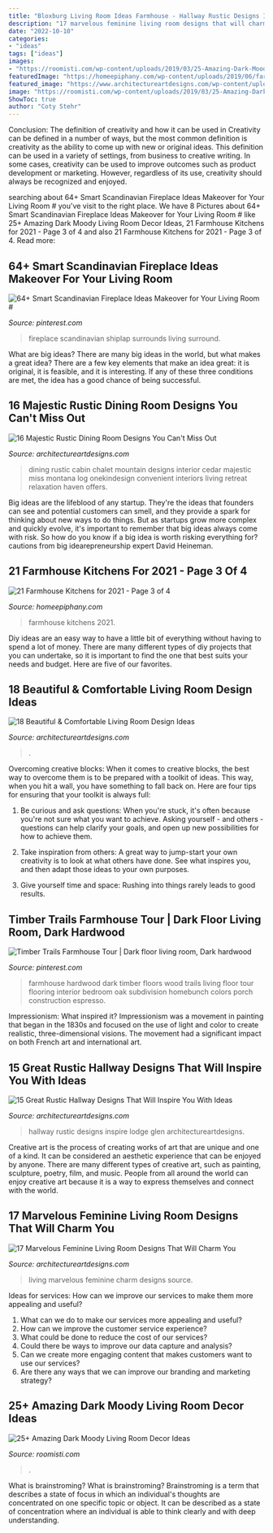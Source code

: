 ```yaml
---
title: "Bloxburg Living Room Ideas Farmhouse - Hallway Rustic Designs Inspire Lodge Glen Architectureartdesigns"
description: "17 marvelous feminine living room designs that will charm you"
date: "2022-10-10"
categories:
- "ideas"
tags: ["ideas"]
images:
- "https://roomisti.com/wp-content/uploads/2019/03/25-Amazing-Dark-Moody-Living-Room-Decor-Ideas-13-640x897.jpg"
featuredImage: "https://homeepiphany.com/wp-content/uploads/2019/06/farmhouse-kitchens_14.jpg"
featured_image: "https://www.architectureartdesigns.com/wp-content/uploads/2016/09/15-Great-Rustic-Hallway-Designs-That-Will-Inspire-You-With-Ideas-10-630x885.jpg"
image: "https://roomisti.com/wp-content/uploads/2019/03/25-Amazing-Dark-Moody-Living-Room-Decor-Ideas-13-640x897.jpg"
ShowToc: true
author: "Coty Stehr"
---
```



Conclusion: The definition of creativity and how it can be used in
Creativity can be defined in a number of ways, but the most common definition is creativity as the ability to come up with new or original ideas. This definition can be used in a variety of settings, from business to creative writing. In some cases, creativity can be used to improve outcomes such as product development or marketing. However, regardless of its use, creativity should always be recognized and enjoyed.

	

		
searching about 64+ Smart Scandinavian Fireplace Ideas Makeover for Your Living Room # you've visit to the right place. We have 8 Pictures about 64+ Smart Scandinavian Fireplace Ideas Makeover for Your Living Room # like 25+ Amazing Dark Moody Living Room Decor Ideas, 21 Farmhouse Kitchens for 2021 - Page 3 of 4 and also 21 Farmhouse Kitchens for 2021 - Page 3 of 4. Read more:
		
    
## 64+ Smart Scandinavian Fireplace Ideas Makeover For Your Living Room #

<img loading=lazy src="https://i.pinimg.com/736x/a5/8b/19/a58b19dd6e8b88c589dedd7ebd43a0cf.jpg" onerror="this.onerror=null;this.src='https://tse3.mm.bing.net/th?id=OIP.fI_7WJ4LG08oWmCYHr5gCgHaLH&amp;pid=15.1';" alt="64+ Smart Scandinavian Fireplace Ideas Makeover for Your Living Room #">

_Source: pinterest.com_

>fireplace scandinavian shiplap surrounds living surround. 

	

What are big ideas?
There are many big ideas in the world, but what makes a great idea? There are a few key elements that make an idea great: it is original, it is feasible, and it is interesting. If any of these three conditions are met, the idea has a good chance of being successful.

    
## 16 Majestic Rustic Dining Room Designs You Can&#039;t Miss Out

<img loading=lazy src="https://www.architectureartdesigns.com/wp-content/uploads/2016/08/16-Majestic-Rustic-Dining-Room-Designs-You-Cant-Miss-Out-14-630x944.jpg" onerror="this.onerror=null;this.src='https://tse4.mm.bing.net/th?id=OIP.VER8OOzB7Nwl_SY_tAqXHQHaLG&amp;pid=15.1';" alt="16 Majestic Rustic Dining Room Designs You Can&#039;t Miss Out">

_Source: architectureartdesigns.com_

>dining rustic cabin chalet mountain designs interior cedar majestic miss montana log onekindesign convenient interiors living retreat relaxation haven offers. 

	

Big ideas are the lifeblood of any startup. They're the ideas that founders can see and potential customers can smell, and they provide a spark for thinking about new ways to do things. But as startups grow more complex and quickly evolve, it's important to remember that big ideas always come with risk. So how do you know if a big idea is worth risking everything for? cautions from big idearepreneurship expert David Heineman.

    
## 21 Farmhouse Kitchens For 2021 - Page 3 Of 4

<img loading=lazy src="https://homeepiphany.com/wp-content/uploads/2019/06/farmhouse-kitchens_14.jpg" onerror="this.onerror=null;this.src='https://tse1.mm.bing.net/th?id=OIP.aLw984Z0XQYNnIMqguBqdgHaE7&amp;pid=15.1';" alt="21 Farmhouse Kitchens for 2021 - Page 3 of 4">

_Source: homeepiphany.com_

>farmhouse kitchens 2021. 

	

Diy ideas are an easy way to have a little bit of everything without having to spend a lot of money. There are many different types of diy projects that you can undertake, so it is important to find the one that best suits your needs and budget. Here are five of our favorites.

    
## 18 Beautiful &amp; Comfortable Living Room Design Ideas

<img loading=lazy src="https://www.architectureartdesigns.com/wp-content/uploads/2015/04/43.jpg" onerror="this.onerror=null;this.src='https://tse2.mm.bing.net/th?id=OIP.VLWhOSkK2jpYruVw5SR3twHaFK&amp;pid=15.1';" alt="18 Beautiful &amp; Comfortable Living Room Design Ideas">

_Source: architectureartdesigns.com_

>. 

	

Overcoming creative blocks:
When it comes to creative blocks, the best way to overcome them is to be prepared with a toolkit of ideas. This way, when you hit a wall, you have something to fall back on. Here are four tips for ensuring that your toolkit is always full:
1. Be curious and ask questions: When you're stuck, it's often because you're not sure what you want to achieve. Asking yourself - and others - questions can help clarify your goals, and open up new possibilities for how to achieve them.

2. Take inspiration from others: A great way to jump-start your own creativity is to look at what others have done. See what inspires you, and then adapt those ideas to your own purposes.

3. Give yourself time and space: Rushing into things rarely leads to good results.

    
## Timber Trails Farmhouse Tour | Dark Floor Living Room, Dark Hardwood

<img loading=lazy src="https://i.pinimg.com/736x/4d/6c/7a/4d6c7a5bfe7ebc70333e8a9a8bad7a2b.jpg" onerror="this.onerror=null;this.src='https://tse1.mm.bing.net/th?id=OIP.ka3N105o2onK1vJADmFv0gHaLH&amp;pid=15.1';" alt="Timber Trails Farmhouse Tour | Dark floor living room, Dark hardwood">

_Source: pinterest.com_

>farmhouse hardwood dark timber floors wood trails living floor tour flooring interior bedroom oak subdivision homebunch colors porch construction espresso. 

	

Impressionism: What inspired it?
Impressionism was a movement in painting that began in the 1830s and focused on the use of light and color to create realistic, three-dimensional visions. The movement had a significant impact on both French art and international art.

    
## 15 Great Rustic Hallway Designs That Will Inspire You With Ideas

<img loading=lazy src="https://www.architectureartdesigns.com/wp-content/uploads/2016/09/15-Great-Rustic-Hallway-Designs-That-Will-Inspire-You-With-Ideas-10-630x885.jpg" onerror="this.onerror=null;this.src='https://tse1.mm.bing.net/th?id=OIP.yJ1bDcBaQ6OaMeAOtNpxyQHaKZ&amp;pid=15.1';" alt="15 Great Rustic Hallway Designs That Will Inspire You With Ideas">

_Source: architectureartdesigns.com_

>hallway rustic designs inspire lodge glen architectureartdesigns. 

	

Creative art is the process of creating works of art that are unique and one of a kind. It can be considered an aesthetic experience that can be enjoyed by anyone. There are many different types of creative art, such as painting, sculpture, poetry, film, and music. People from all around the world can enjoy creative art because it is a way to express themselves and connect with the world.

    
## 17 Marvelous Feminine Living Room Designs That Will Charm You

<img loading=lazy src="https://www.architectureartdesigns.com/wp-content/uploads/2016/05/7-88.jpg" onerror="this.onerror=null;this.src='https://tse2.mm.bing.net/th?id=OIP.6cLiWpSKGdw0PzzgxajAggHaK_&amp;pid=15.1';" alt="17 Marvelous Feminine Living Room Designs That Will Charm You">

_Source: architectureartdesigns.com_

>living marvelous feminine charm designs source. 

	

Ideas for services: How can we improve our services to make them more appealing and useful?
1. What can we do to make our services more appealing and useful? 
2. How can we improve the customer service experience? 
3. What could be done to reduce the cost of our services? 
4. Could there be ways to improve our data capture and analysis? 
5. Can we create more engaging content that makes customers want to use our services? 
6. Are there any ways that we can improve our branding and marketing strategy?

    
## 25+ Amazing Dark Moody Living Room Decor Ideas

<img loading=lazy src="https://roomisti.com/wp-content/uploads/2019/03/25-Amazing-Dark-Moody-Living-Room-Decor-Ideas-13-640x897.jpg" onerror="this.onerror=null;this.src='https://tse3.mm.bing.net/th?id=OIP.Z5m-PwftFGfdhwTL5mD5hwHaKY&amp;pid=15.1';" alt="25+ Amazing Dark Moody Living Room Decor Ideas">

_Source: roomisti.com_

>. 

	

What is brainstroming?
What is brainstroming? Brainstroming is a term that describes a state of focus in which an individual's thoughts are concentrated on one specific topic or object. It can be described as a state of concentration where an individual is able to think clearly and with deep understanding.

